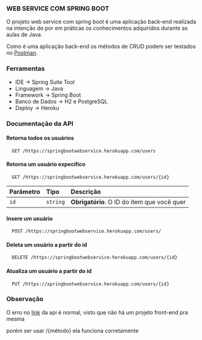 
### WEB SERVICE COM SPRING BOOT

O projeto web service com spring boot é uma aplicação back-end realizada na intenção de por em práticas os conhecimentos adquiridos durante as aulas de Java.

Como é uma aplicação back-end os métodos de CRUD podem ser testados no [Postman](https://www.postman.com/).




### Ferramentas

 - IDE -> Spring Suite Tool
 - Linguagem -> Java
 - Framework -> Spring Boot
 - Banco de Dados -> H2 e PostgreSQL
 - Deploy -> Heroku


### Documentação da API

#### Retorna todos os usuários

```http
  GET /https://springbootwebservice.herokuapp.com/users
```

#### Retorna um usuário expecífico

```http
  GET /https://springbootwebservice.herokuapp.com/users/{id}
```

| Parâmetro   | Tipo       | Descrição                                   |
| :---------- | :--------- | :------------------------------------------ |
| `id`      | `string` | **Obrigatório**. O ID do item que você quer |

#### Insere um usuário

```http
  POST /https://springbootwebservice.herokuapp.com/users/
```

#### Deleta um usuário a partir do id

```http
  DELETE /https://springbootwebservice.herokuapp.com/users/{id}
```

#### Atualiza um usuário a partir do id

```http
  PUT /https://springbootwebservice.herokuapp.com/users/{id}
```

### Observação

O erro no [link](https://springbootwebservice.herokuapp.com/) da api é normal, visto que não há um projeto front-end pra mesma

porém ser usar /{método} ela funciona corretamente

